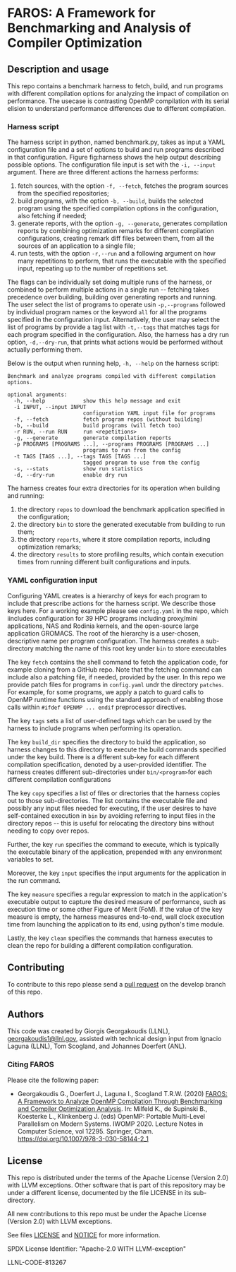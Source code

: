 # FAROS: A Framework for Benchmarking and Analysis of Compiler Optimization

## Description and usage

This repo contains a benchmark harness to fetch, build, and run programs
with different compilation options for analyzing the impact of
compilation on performance. The usecase is contrasting OpenMP compilation
with its serial elision to understand performance differences due to
different compilation.


### Harness script

The harness script in python, named benchmark.py, takes as input a YAML
configuration file and a set of options to build and run programs
described in that configuration. Figure fig:harness shows the help
output describing possible options. The configuration file input is set
with the `-i, --input` argument. There are three different actions the
harness performs:
1. fetch sources, with the option `-f, --fetch`,
fetches the program sources from the specified repositories;
2. build programs, with
the option `-b, --build`, builds the selected program using the specified
compilation options in the configuration, also fetching if needed;
3. generate reports, with the option `-g, --generate`, generates compilation reports
by combining optimization remarks for different compilation
configurations, creating remark diff files between them, from all the
sources of an application to a single file;
4. run tests, with the option `-r,--run` and a following argument on how many repetitions to perform, that
runs the executable with the specified input, repeating up to the number
of repetitions set.

The flags can be individually set doing multiple runs of the harness, or
combined to perform multiple actions in a single run -- fetching takes
precedence over building, building over generating reports and running.
The user select the list of programs to operate usin `-p,--programs`
followed by individual program names or the keyword `all` for all the
programs specified in the configuration input.  Alternatively, the user
may select the list of programs by provide a tag list with `-t,--tags`
that matches tags for each program specified in the configuration.
Also, the harness has a dry run option, `-d,--dry-run`, that prints what
actions would be performed without actually performing them.

Below is the output when running help, `-h, --help` on the harness
script:
```
Benchmark and analyze programs compiled with different compilation options.

optional arguments:
  -h, --help            show this help message and exit
  -i INPUT, --input INPUT
                        configuration YAML input file for programs
  -f, --fetch           fetch program repos (without building)
  -b, --build           build programs (will fetch too)
  -r RUN, --run RUN     run <repetitions>
  -g, --generate        generate compilation reports
  -p PROGRAMS [PROGRAMS ...], --programs PROGRAMS [PROGRAMS ...]
                        programs to run from the config
  -t TAGS [TAGS ...], --tags TAGS [TAGS ...]
                        tagged program to use from the config
  -s, --stats           show run statistics
  -d, --dry-run         enable dry run
```
The harness creates four extra directories for its
operation when building and running:
1. the directory `repos` to download the benchmark application
    specified in the configuration;
2. the directory `bin` to store the generated executable from
    building to run them;
3. the directory `reports`, where it store compilation
    reports, including optimization remarks;
4. the directory `results` to store profiling results, which
    contain execution times from running different built configurations and
    inputs.

### YAML configuration input

Configuring YAML creates is a hierarchy of keys for each program to
include that prescribe actions for the harness script. We describe those
keys here. For a working example please see `config.yaml` in the repo,
which iincludes configuration for 39 HPC programs including proxy/mini
applications, NAS and Rodinia kernels, and the open-source large
application GROMACS.  The root of the hierarchy is a user-chosen,
descriptive name per program configuration.  The harness creates a
sub-directory matching the name of this root key under `bin` to store
executables

The key `fetch` contains the shell command to fetch the
application code, for example cloning from a GitHub repo. Note that the
fetching command can include also a patching file, if needed, provided
by the user. In this repo we provide patch files for programs in
`config.yaml` undr the directory `patches`.  For example, for some
programs, we apply a patch to guard calls to OpenMP runtime functions
using the standard approach of enabling those calls within `#ifdef OPENMP
... endif` preprocessor directives.

The key `tags` sets a list of user-defined tags which can be used by the
harness to include programs when performing its operation.

The key `build_dir` specifies the directory to build the application, so
harness changes to this directory to execute the build commands
specified under the key build. There is a different sub-key for each
different compilation specification, denoted by a user-provided
identifier.  The harness creates different sub-directories under
`bin/<program>`for each different compilation configurations

The key `copy` specifies a list of files or directories that the harness
copies out to those sub-directories. The list contains the executable
file and possibly any input files needed for executing, if the user
desires to have self-contained execution in `bin` by avoiding referring to
input files in the directory repos -- this is useful for
relocating the directory bins without needing to copy over
repos.

Further, the key `run` specifies the command to
execute, which is typically the executable binary of the application,
prepended with any environment variables to set.

Moreover, the key `input` specifies the input arguments
for the application in the run command.

The key `measure`
specifies a regular expression to match in the application's executable
output to capture the desired measure of performance, such as execution
time or some other Figure of Merit (FoM). If the value of the key
measure is empty, the harness measures end-to-end, wall clock  execution
time from launching the application to its end, using python's
time module.

Lastly, the key `clean` specifies the commands that harness executes to
clean the repo for building a different compilation configuration.

## Contributing
To contribute to this repo please send a [pull
request](https://help.github.com/articles/using-pull-requests/) on the
develop branch of this repo.

## Authors

This code was created by Giorgis Georgakoudis (LLNL),
georgakoudis1@llnl.gov, assisted with technical design input from
Ignacio Laguna (LLNL), Tom Scogland, and Johannes Doerfert (ANL).

### Citing FAROS

Please cite the following paper: 

* Georgakoudis G., Doerfert J., Laguna I., Scogland T.R.W. (2020) [FAROS: A
  Framework to Analyze OpenMP Compilation Through Benchmarking and Compiler
  Optimization
  Analysis](https://link.springer.com/chapter/10.1007/978-3-030-58144-2_1). In: Milfeld K., de Supinski B., Koesterke L.,
  Klinkenberg J. (eds) OpenMP: Portable Multi-Level Parallelism on Modern
  Systems. IWOMP 2020. Lecture Notes in Computer Science, vol 12295. Springer,
  Cham. https://doi.org/10.1007/978-3-030-58144-2_1

## License

This repo is distributed under the terms of the Apache License (Version
2.0) with LLVM exceptions. Other software that is part of this
repository may be under a different license, documented by the file
LICENSE in its sub-directory.

All new contributions to this repo must be under the Apache License (Version 2.0) with LLVM exceptions.

See files [LICENSE](LICENSE) and [NOTICE](NOTICE) for more information.

SPDX License Identifier: "Apache-2.0 WITH LLVM-exception"

LLNL-CODE-813267
